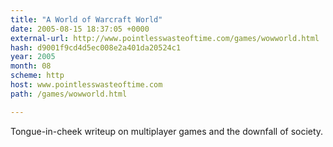 ```yaml
---
title: "A World of Warcraft World"
date: 2005-08-15 18:37:05 +0000
external-url: http://www.pointlesswasteoftime.com/games/wowworld.html
hash: d9001f9cd4d5ec008e2a401da20524c1
year: 2005
month: 08
scheme: http
host: www.pointlesswasteoftime.com
path: /games/wowworld.html

---
```


Tongue-in-cheek writeup on multiplayer games and the downfall of society.
